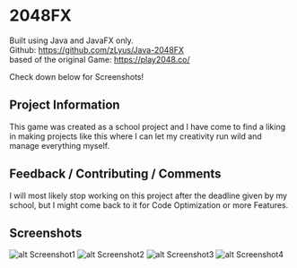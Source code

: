 # 2048FX

Built using Java and JavaFX only. <br>
Github: 
https://github.com/zLyus/Java-2048FX <br>
based of the original Game: 
 https://play2048.co/

Check down below for Screenshots!

## Project Information
This game was created as a school project and I have come to find a liking in making projects like this where I can let my creativity run wild and manage everything myself.
<br>


## Feedback / Contributing / Comments
I will most likely stop working on this project after the deadline given by my school, but I might come back to it for Code Optimization or more Features.

## Screenshots
![alt Screenshot1](https://github.com/zLyus/Java-2048FX/master/src/main/resources/imgs/Sc1.png)
![alt Screenshot2](https://github.com/zLyus/Java-2048FX/master/src/main/resources/imgs/Sc2.png)
![alt Screenshot3](https://github.com/zLyus/Java-2048FX/master/src/main/resources/imgs/Sc3.png)
![alt Screenshot4](https://github.com/zLyus/Java-2048FX/master/src/main/resources/imgs/Sc4.png)

